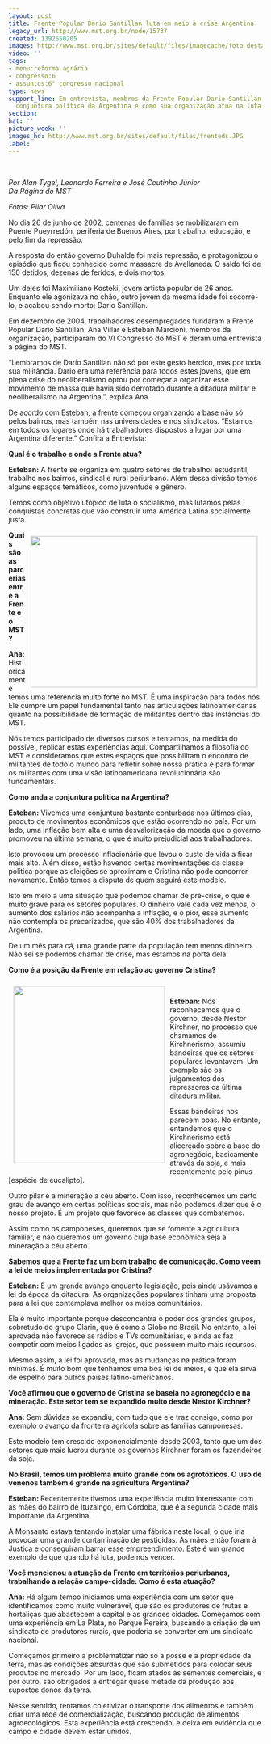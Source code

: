 ```yaml
---
layout: post
title: Frente Popular Dario Santillan luta em meio à crise Argentina
legacy_url: http://www.mst.org.br/node/15737
created: 1392650205
images: http://www.mst.org.br/sites/default/files/imagecache/foto_destaque/frenteds.JPG
video: ''
tags:
- menu:reforma agrária
- congresso:6
- assuntos:6° congresso nacional
type: news
support_line: Em entrevista, membros da Frente Popular Dario Santillan analisam a
  conjuntura política da Argentina e como sua organização atua na luta do povo.
section: 
hat: ''
picture_week: ''
images_hd: http://www.mst.org.br/sites/default/files/frenteds.JPG
label: 
---
```

<p>&nbsp;</p><p><em>Por Alan Tygel, Leonardo Ferreira e José Coutinho Júnior<br></em><em>Da&nbsp;Página do MST&nbsp;</em></p><p><em>Fotos: Pilar Oliva</em></p><p>No dia 26 de junho de 2002, centenas de famílias se mobilizaram em Puente Pueyrredón, periferia de Buenos Aires, por trabalho, educação, e pelo fim da repressão.</p><p>A resposta do então governo Duhalde foi mais repressão, e protagonizou o episódio que ficou conhecido como massacre de Avellaneda. O saldo foi de 150 detidos, dezenas de feridos, e dois mortos.</p><p>Um deles foi Maximiliano Kosteki, jovem artista popular de 26 anos. Enquanto ele agonizava no chão, outro jovem da mesma idade foi socorre-lo, e acabou sendo morto: Dario Santillan.</p><p>Em dezembro de 2004, trabalhadores desempregados fundaram a Frente Popular Dario Santillan. Ana Villar e Esteban Marcioni, membros da organização, participaram do VI Congresso do MST e deram uma entrevista à página do MST.</p><p>“Lembramos de Dario Santillan não só por este gesto heroico, mas por toda sua militância. Dario era uma referência para todos estes jovens, que em plena crise do neoliberalismo optou por começar a organizar esse movimento de massa que havia sido derrotado durante a ditadura militar e neoliberalismo na Argentina.”, explica Ana.&nbsp;</p><p>De acordo com Esteban, a frente começou organizando a base não só pelos bairros, mas também nas universidades e nos sindicatos. “Estamos em todos os lugares onde há trabalhadores dispostos a lugar por uma Argentina diferente.” Confira a Entrevista:</p><p><strong>Qual é o trabalho e onde a Frente atua?</strong></p><p><strong>Esteban:</strong> A frente se organiza em quatro setores de trabalho: estudantil, trabalho nos bairros, sindical e rural periurbano. Além dessa divisão temos alguns espaços temáticos, como juventude e gênero.</p><p>Temos como objetivo utópico de luta o socialismo, mas lutamos pelas conquistas concretas que vão construir uma América Latina socialmente justa.</p><p><img style="float: right; margin: 10px;" src="http://www.mst.org.br/sites/default/files/DSC_0156.JPG" alt="" width="450" height="300"></p><p><strong>Quais são as parcerias entre a Frente e o MST?&nbsp;</strong></p><p><strong>Ana: </strong>Historicamente temos uma referência muito forte no MST. É uma inspiração para todos nós. Ele cumpre um papel fundamental tanto nas articulações latinoamericanas quanto na possibilidade de formação de militantes dentro das instâncias do MST.</p><p>Nós temos participado de diversos cursos e tentamos, na medida do possível, replicar estas experiências aqui. Compartilhamos a filosofia do MST e consideramos que estes espaços que possibilitam o encontro de militantes de todo o mundo para refletir sobre nossa prática e para formar os militantes com uma visão latinoamericana revolucionária são fundamentais.</p><p><strong>Como anda a conjuntura política na Argentina?</strong></p><p><strong>Esteban:</strong> Vivemos uma conjuntura bastante conturbada nos últimos dias, produto de movimentos econômicos que estão ocorrendo no país. Por um lado, uma inflação bem alta e uma desvalorização da moeda que o governo promoveu na última semana, o que é muito prejudicial aos trabalhadores.</p><p>Isto provocou um processo inflacionário que levou o custo de vida a ficar mais alto. Além disso, estão havendo certas movimentações da classe política porque as eleições se aproximam e Cristina não pode concorrer novamente. Então temos a disputa de quem seguirá este modelo.</p><p>Isto em meio a uma situação que podemos chamar de pré-crise, o que é muito grave para os setores populares. O dinheiro vale cada vez menos, o aumento dos salários não acompanha a inflação, e o pior, esse aumento não contempla os precarizados, que são 40% dos trabalhadores da Argentina.</p><p>De um mês para cá, uma grande parte da população tem menos dinheiro. Não sei se podemos chamar de crise, mas estamos na porta dela.&nbsp;</p><p><strong>Como é a posição da Frente em relação ao governo Cristina?</strong></p><p><strong><img style="float: left; margin: 10px;" src="http://www.mst.org.br/sites/default/files/DSC_0160.JPG" alt="" width="300" height="350"><br></strong></p><p><strong>Esteban:</strong> Nós reconhecemos que o governo, desde Nestor Kirchner, no processo que chamamos de Kirchnerismo, assumiu bandeiras que os setores populares levantavam. Um exemplo são os julgamentos dos repressores da última ditadura militar.</p><p>Essas bandeiras nos parecem boas. No entanto, entendemos que o Kirchnerismo está alicerçado sobre a base do agronegócio, basicamente através da soja, e mais recentemente pelo pinus [espécie de eucalipto].</p><p>Outro pilar é a mineração a céu aberto. Com isso, reconhecemos um certo grau de avanço em certas políticas sociais, mas não podemos dizer que é o nosso projeto. É um projeto que favorece as classes que combatemos.</p><p>Assim como os camponeses, queremos que se fomente a agricultura familiar, e não queremos um governo cuja base econômica seja a mineração a céu aberto.&nbsp;</p><p><strong>Sabemos que a Frente faz um bom trabalho de comunicação. Como veem a lei de meios implementada por Cristina?</strong></p><p><strong>Esteban:</strong> É um grande avanço enquanto legislação, pois ainda usávamos a lei da época da ditadura. As organizações populares tinham uma proposta para a lei que contemplava melhor os meios comunitários.</p><p>Ela é muito importante porque desconcentra o poder dos grandes grupos, sobretudo do grupo Clarin, que é como a Globo no Brasil. No entanto, a lei aprovada não favorece as rádios e TVs comunitárias, e ainda as faz competir com meios ligados às igrejas, que possuem muito mais recursos.</p><p>Mesmo assim, a lei foi aprovada, mas as mudanças na prática foram mínimas. É muito bom que tenhamos uma boa lei de meios, e que ela sirva de espelho para outros países latino-americanos.</p><p><strong>Você afirmou que o governo de Cristina se baseia no agronegócio e na mineração. Este setor tem se expandido muito desde</strong>&nbsp;<strong>Nestor Kirchner</strong><strong>?</strong></p><p><strong>Ana:</strong> Sem dúvidas se expandiu, com tudo que ele traz consigo, como por exemplo o avanço da fronteira agrícola sobre as famílias camponesas.</p><p>Este modelo tem crescido exponencialmente desde 2003, tanto que um dos setores que mais lucrou durante os governos Kirchner foram os fazendeiros da soja.</p><p><strong>No Brasil, temos um problema muito grande com os agrotóxicos. O</strong>&nbsp;<strong>uso de venenos também é grande</strong><strong>&nbsp;na agricultura Argentina?</strong></p><p><strong>Esteban: </strong>Recentemente tivemos uma experiência muito interessante com as mães do bairro de Ituzaingo, em Córdoba, que é a segunda cidade mais importante da Argentina.</p><p>A Monsanto estava tentando instalar uma fábrica neste local, o que iria provocar uma grande contaminação de pesticidas. As mães então foram à Justiça e conseguiram barrar esse empreendimento. Este é um grande exemplo de que quando há luta, podemos vencer.&nbsp;</p><p><strong>Você mencionou a atuação da Frente em territórios periurbanos, trabalhando a relação campo-cidade. Como é esta atuação?</strong></p><p><strong>Ana: </strong>Há algum tempo iniciamos uma experiência com um setor que identificamos como muito vulnerável, que são os produtores de frutas e hortaliças que abastecem a capital e as grandes cidades. Começamos com uma experiência em La Plata, no Parque Pereira, buscando a criação de um sindicato de produtores rurais, que poderia se converter em um sindicato nacional.&nbsp;</p><p>Começamos primeiro a problematizar não só a posse e a propriedade da terra, mas as condições absurdas que são submetidos para colocar seus produtos no mercado. Por um lado, ficam atados às sementes comerciais, e por outro, são obrigados a entregar quase metade da produção aos supostos donos da terra.</p><p>Nesse sentido, tentamos coletivizar o transporte dos alimentos e também criar uma rede de comercialização, buscando produção de alimentos agroecológicos. Esta experiência está crescendo, e deixa em evidência que campo e cidade devem estar unidos.</p><div>&nbsp;</div>
